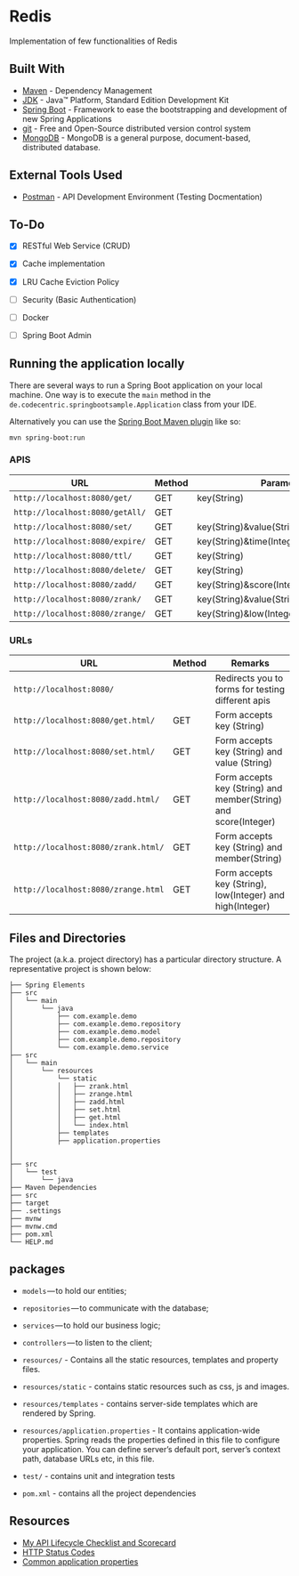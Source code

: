 # Redis
<p>Implementation of few functionalities of Redis</p>

## Built With
* 	[Maven](https://maven.apache.org/) - Dependency Management
* 	[JDK](http://www.oracle.com/technetwork/java/javase/downloads/jdk8-downloads-2133151.html) - Java™ Platform, Standard Edition Development Kit 
* 	[Spring Boot](https://spring.io/projects/spring-boot) - Framework to ease the bootstrapping and development of new Spring Applications
* 	[git](https://git-scm.com/) - Free and Open-Source distributed version control system 
* 	[MongoDB](https://www.mongodb.com/) - MongoDB is a general purpose, document-based, distributed database.

## External Tools Used

* [Postman](https://www.getpostman.com/) - API Development Environment (Testing Docmentation)

## To-Do
- [x] RESTful Web Service (CRUD)
- [x] Cache implementation
- [x] LRU Cache Eviction Policy
- [ ] Security (Basic Authentication)
- [ ] Docker
- [ ] Spring Boot Admin


## Running the application locally
There are several ways to run a Spring Boot application on your local machine. One way is to execute the `main` method in the `de.codecentric.springbootsample.Application` class from your IDE.

Alternatively you can use the [Spring Boot Maven plugin](https://docs.spring.io/spring-boot/docs/current/reference/html/build-tool-plugins-maven-plugin.html) like so:

```shell
mvn spring-boot:run
```
### APIS
|  URL |  Method | Parameter
|----------|--------------|--------------|
|`http://localhost:8080/get/`      | GET | key(String) |
|`http://localhost:8080/getAll/`    | GET | |
|`http://localhost:8080/set/`    	 | GET | key(String)&value(String)| 
|`http://localhost:8080/expire/`    | GET | key(String)&time(Integer)|
|`http://localhost:8080/ttl/`    | GET | key(String)|
|`http://localhost:8080/delete/`    | GET | key(String)|
|`http://localhost:8080/zadd/`      | GET | key(String)&score(Integer)&value(String)|
|`http://localhost:8080/zrank/`     | GET | key(String)&value(String)|
|`http://localhost:8080/zrange/`    | GET | key(String)&low(Integer)&high(Integer)|

### URLs

|  URL |  Method | Remarks |
|----------|--------------|--------------|
|`http://localhost:8080/`                           |   | Redirects you to forms for testing different apis|
|`http://localhost:8080/get.html/`                 | GET | Form accepts key (String)|
|`http://localhost:8080/set.html/`                 | GET | Form accepts key (String) and value (String)|
|`http://localhost:8080/zadd.html/`                  | GET | Form accepts key (String) and member(String) and score(Integer)|
|`http://localhost:8080/zrank.html/`                 | GET | Form accepts key (String) and member(String)|
|`http://localhost:8080/zrange.html`                 | GET | Form accepts key (String), low(Integer) and  high(Integer)|

## Files and Directories

The project (a.k.a. project directory) has a particular directory structure. A representative project is shown below:

```
├── Spring Elements
├── src
│   └── main
│       └── java
│           ├── com.example.demo
│           ├── com.example.demo.repository
│           ├── com.example.demo.model
│           ├── com.example.demo.repository
│           └── com.example.demo.service
├── src
│   └── main
│       └── resources
│           └── static
│           │   ├── zrank.html
│           │   ├── zrange.html
│           │   ├── zadd.html
│           │   ├── set.html
│           │   ├── get.html
│           │   └── index.html
│           ├── templates
│           ├── application.properties
│         
│           
├── src
│   └── test
│       └── java
├── Maven Dependencies
├── src
├── target
├── .settings
├── mvnw
├── mvnw.cmd
├── pom.xml
└── HELP.md
```
## packages

- `models` — to hold our entities;
- `repositories` — to communicate with the database;
- `services` — to hold our business logic;
- `controllers` — to listen to the client;

- `resources/` - Contains all the static resources, templates and property files.
- `resources/static` - contains static resources such as css, js and images.
- `resources/templates` - contains server-side templates which are rendered by Spring.
- `resources/application.properties` - It contains application-wide properties. Spring reads the properties defined in this file to configure your application. You can define server’s default port, server’s context path, database URLs etc, in this file.

- `test/` - contains unit and integration tests
- `pom.xml` - contains all the project dependencies

## Resources

* [My API Lifecycle Checklist and Scorecard](https://dzone.com/articles/my-api-lifecycle-checklist-and-scorecard)
* [HTTP Status Codes](https://www.restapitutorial.com/httpstatuscodes.html)
* [Common application properties](https://docs.spring.io/spring-boot/docs/current/reference/html/common-application-properties.html)
 
